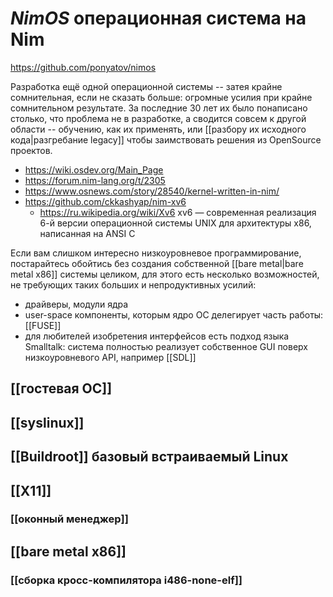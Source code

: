 # *NimOS* операционная система на Nim

https://github.com/ponyatov/nimos

Разработка ещё одной операционной системы -- затея крайне сомнительная, если не сказать больше: огромные усилия при крайне сомнительном результате. За последние 30 лет их было понаписано столько, что проблема не в разработке, а сводится совсем к другой области -- обучению, как их применять, или [[разбору их исходного кода|разгребание legacy]] чтобы заимствовать решения из OpenSource проектов.

* https://wiki.osdev.org/Main_Page
* https://forum.nim-lang.org/t/2305
* https://www.osnews.com/story/28540/kernel-written-in-nim/
* https://github.com/ckkashyap/nim-xv6
  * https://ru.wikipedia.org/wiki/Xv6 xv6 — современная реализация 6-й версии операционной системы UNIX для архитектуры x86, написанная на ANSI C

Если вам слишком интересно низкоуровневое программирование, постарайтесь обойтись без создания собственной [[bare metal|bare metal x86]] системы целиком, для этого есть несколько возможностей, не требующих таких больших и непродуктивных усилий:
* драйверы, модули ядра
* user-space компоненты, которым ядро ОС делегирует часть работы: [[FUSE]]
* для любителей изобретения интерфейсов есть подход языка Smalltalk: система полностью реализует собственное GUI поверх низкоуровневого API, например [[SDL]]

## [[гостевая ОС]]
## [[syslinux]]
## [[Buildroot]] базовый встраиваемый Linux
## [[X11]]
### [[оконный менеджер]]
## [[bare metal x86]]
### [[сборка кросс-компилятора i486-none-elf]]

